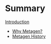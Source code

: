 # Summary

[Introduction](./introduction.md)
- [Why Metagen?](./why_metagen.md)
- [Metagen History](./history.md)

